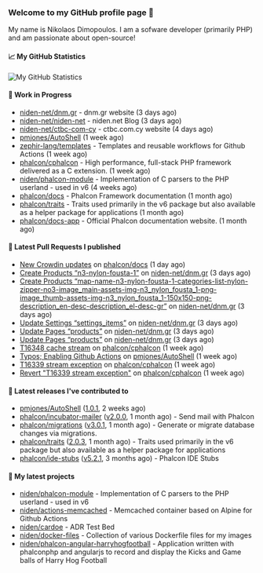 ### Welcome to my GitHub profile page 👋

My name is Nikolaos Dimopoulos. I am a sofware developer (primarily PHP) and am passionate about open-source!

#### 📈 My GitHub Statistics

![My GitHub Statistics](https://github-readme-stats.vercel.app/api?username=niden&show_icons=true&count_private=true&hide_title=true&theme=transparent)

#### 👷 Work in Progress

- [niden-net/dnm.gr](https://github.com/niden-net/dnm.gr) - dnm.gr website (3 days ago)
- [niden-net/niden-net](https://github.com/niden-net/niden-net) - niden.net Blog (3 days ago)
- [niden-net/ctbc-com-cy](https://github.com/niden-net/ctbc-com-cy) - ctbc.com.cy website (4 days ago)
- [pmjones/AutoShell](https://github.com/pmjones/AutoShell) (1 week ago)
- [zephir-lang/templates](https://github.com/zephir-lang/templates) - Templates and reusable workflows for Github Actions (1 week ago)
- [phalcon/cphalcon](https://github.com/phalcon/cphalcon) - High performance, full-stack PHP framework delivered as a C extension. (1 week ago)
- [niden/phalcon-module](https://github.com/niden/phalcon-module) - Implementation of C parsers to the PHP userland - used in v6 (4 weeks ago)
- [phalcon/docs](https://github.com/phalcon/docs) - Phalcon Framework documentation (1 month ago)
- [phalcon/traits](https://github.com/phalcon/traits) - Traits used primarily in the v6 package but also available as a helper package for applications (1 month ago)
- [phalcon/docs-app](https://github.com/phalcon/docs-app) - Official Phalcon documentation website. (1 month ago)

#### 🔨 Latest Pull Requests I published

- [New Crowdin updates](https://github.com/phalcon/docs/pull/3140) on [phalcon/docs](https://github.com/phalcon/docs) (1 day ago)
- [Create Products “n3-nylon-fousta-1”](https://github.com/niden-net/dnm.gr/pull/5) on [niden-net/dnm.gr](https://github.com/niden-net/dnm.gr) (3 days ago)
- [Create Products “map-name-n3-nylon-fousta-1-categories-list-nylon-zipper-no3-image_main-assets-img-n3_nylon_fousta_1-png-image_thumb-assets-img-n3_nylon_fousta_1-150x150-png-description_en-desc-description_el-desc-gr”](https://github.com/niden-net/dnm.gr/pull/4) on [niden-net/dnm.gr](https://github.com/niden-net/dnm.gr) (3 days ago)
- [Update Settings “settings_items”](https://github.com/niden-net/dnm.gr/pull/3) on [niden-net/dnm.gr](https://github.com/niden-net/dnm.gr) (3 days ago)
- [Update Pages “products”](https://github.com/niden-net/dnm.gr/pull/2) on [niden-net/dnm.gr](https://github.com/niden-net/dnm.gr) (3 days ago)
- [Update Pages “products”](https://github.com/niden-net/dnm.gr/pull/1) on [niden-net/dnm.gr](https://github.com/niden-net/dnm.gr) (3 days ago)
- [T16348 cache stream](https://github.com/phalcon/cphalcon/pull/16349) on [phalcon/cphalcon](https://github.com/phalcon/cphalcon) (1 week ago)
- [Typos; Enabling Github Actions](https://github.com/pmjones/AutoShell/pull/12) on [pmjones/AutoShell](https://github.com/pmjones/AutoShell) (1 week ago)
- [T16339 stream exception](https://github.com/phalcon/cphalcon/pull/16347) on [phalcon/cphalcon](https://github.com/phalcon/cphalcon) (1 week ago)
- [Revert &#34;T16339 stream exception&#34;](https://github.com/phalcon/cphalcon/pull/16346) on [phalcon/cphalcon](https://github.com/phalcon/cphalcon) (1 week ago)

#### 🔭 Latest releases I've contributed to

- [pmjones/AutoShell](https://github.com/pmjones/AutoShell) ([1.0.1](https://github.com/pmjones/AutoShell/releases/tag/1.0.1), 2 weeks ago)
- [phalcon/incubator-mailer](https://github.com/phalcon/incubator-mailer) ([v2.0.0](https://github.com/phalcon/incubator-mailer/releases/tag/v2.0.0), 1 month ago) - Send mail with Phalcon
- [phalcon/migrations](https://github.com/phalcon/migrations) ([v3.0.1](https://github.com/phalcon/migrations/releases/tag/v3.0.1), 1 month ago) - Generate or migrate database changes via migrations.
- [phalcon/traits](https://github.com/phalcon/traits) ([2.0.3](https://github.com/phalcon/traits/releases/tag/2.0.3), 1 month ago) - Traits used primarily in the v6 package but also available as a helper package for applications
- [phalcon/ide-stubs](https://github.com/phalcon/ide-stubs) ([v5.2.1](https://github.com/phalcon/ide-stubs/releases/tag/v5.2.1), 3 months ago) - Phalcon IDE Stubs

#### 🌱 My latest projects

- [niden/phalcon-module](https://github.com/niden/phalcon-module) - Implementation of C parsers to the PHP userland - used in v6
- [niden/actions-memcached](https://github.com/niden/actions-memcached) - Memcached container based on Alpine for Github Actions
- [niden/cardoe](https://github.com/niden/cardoe) - ADR Test Bed
- [niden/docker-files](https://github.com/niden/docker-files) - Collection of various Dockerfile files for my images
- [niden/phalcon-angular-harryhogfootball](https://github.com/niden/phalcon-angular-harryhogfootball) - Application written with phalconphp and angularjs to record and display the Kicks and Game balls of Harry Hog Football


